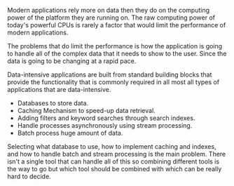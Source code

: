 Modern applications rely more on data then they do on the computing power of the platform they are running on. The raw computing power of today's powerful CPUs is rarely a factor that would limit the performance of modern applications.

The problems that do limit the performance is how the application is going to handle all of the complex data that it needs to show to the user. Since the data is going to be changing at a rapid pace.

Data-intensive applications are built from standard building blocks that provide the functionality that is commonly required in all most all types of applications that are data-intensive.

- Databases to store data.
- Caching Mechanism to speed-up data retrieval.
- Adding filters and keyword searches through search indexes.
- Handle processes asynchronously using stream processing.
- Batch process huge amount of data.

Selecting what database to use, how to implement caching and indexes, and how to handle batch and stream processing is the main problem. There isn't a single tool that can handle all of this so combining different tools is the way to go but which tool should be combined with which can be really hard to decide.